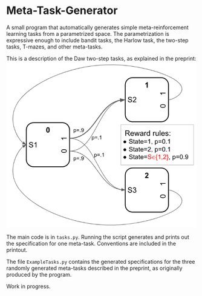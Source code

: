 # Meta-Task-Generator

A small program that automatically generates simple meta-reinforcement learning
tasks from a parametrized space. The parametrization is expressive enough to
include bandit tasks, the Harlow  task, the two-step tasks, T-mazes, and other
meta-tasks.

This is a description of the Daw two-step tasks, as explained in the preprint:
![Image of the two-step meta-task from the preprint](https://github.com/ThomasMiconi/Meta-Task-Generator/blob/main/twostep.png)



The main code is in `tasks.py`. Running the script generates and prints out the
specification for one meta-task. Conventions are included in the printout. 

The file `ExampleTasks.py` contains the generated specifications for the three
randomly generated meta-tasks described in the preprint, as originally produced
by the program.

Work in progress.
